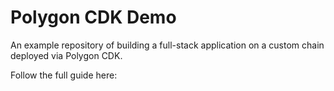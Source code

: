 # Polygon CDK Demo

An example repository of building a full-stack application on a custom chain deployed via Polygon CDK.

Follow the full guide here:
